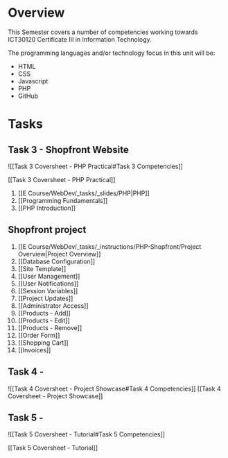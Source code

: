 # Overview
This Semester covers a number of competencies working towards ICT30120 Certificate III in Information Technology.

The programming languages and/or technology focus in this unit will be:
- HTML
- CSS
- Javascript
- PHP
- GitHub

# Tasks

## Task 3 - Shopfront Website

![[Task 3 Coversheet - PHP Practical#Task 3 Competencies]]

[[Task 3 Coversheet - PHP Practical]]


1. [[E Course/WebDev/_tasks/_slides/PHP|PHP]]
2. [[Programming Fundamentals]]
3. [[PHP Introduction]]

## Shopfront project

1. [[E Course/WebDev/_tasks/_instructions/PHP-Shopfront/Project Overview|Project Overview]]
2. [[Database Configuration]]
3. [[Site Template]]
4. [[User Management]]
5. [[User Notifications]]
6. [[Session Variables]]
7. [[Project Updates]]
8. [[Administrator Access]]
9. [[Products - Add]]
10. [[Products - Edit]]
11. [[Products - Remove]]
12. [[Order Form]]
13. [[Shopping Cart]]
14. [[Invoices]]



## Task 4 - 
![[Task 4 Coversheet - Project Showcase#Task 4 Competencies]]
[[Task 4 Coversheet - Project Showcase]]

## Task 5 - 
![[Task 5 Coversheet - Tutorial#Task 5 Competencies]]

[[Task 5 Coversheet - Tutorial]]

